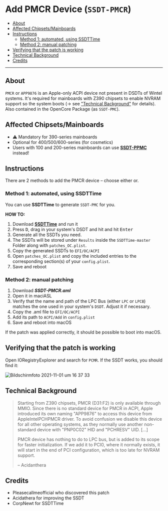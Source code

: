 # Add PMCR Device (`SSDT-PMCR`)

- [About](#about)
- [Affected Chipsets/Mainboards](#affected-chipsetsmainboards)
- [Instructions](#instructions)
  - [Method 1: automated, using SSDTTime](#method-1-automated-using-ssdttime)
  - [Method 2: manual patching](#method-2-manual-patching)
- [Verifying that the patch is working](#verifying-that-the-patch-is-working)
- [Technical Background](#technical-background)
- [Credits](#credits)

---

## About
`PMCR` or `APP9876` is an Apple-only ACPI device not present in DSDTs of Wintel systems. It's required for mainboards with Z390 chipsets to enable NVRAM support so the system boots (&rarr; see ["Technical Background"](#technical-background) for details). Also contained in the OpenCore Package (as `SSDT-PMC`).

## Affected Chipsets/Mainboards

- :warning: Mandatory for 390-series mainboards
- Optional for 400/500/600-series (for cosmetics)
- Users with 100 and 200-series mainboards can use [**SSDT-PPMC**](https://github.com/5T33Z0/OC-Little-Translated/tree/main/01_Adding_missing_Devices_and_enabling_Features/Platform_Power_Management_(SSDT-PPMC)) instead!

## Instructions
There are 2 methods to add the PMCR device – choose either or.

### Method 1: automated, using SSDTTime

You can use **SSDTTime** to generate `SSDT-PMC` for you.

**HOW TO:**

1. Download [**SSDTTime**](https://github.com/corpnewt/SSDTTime) and run it
2. Press <kbd>D</kbd>, drag in your system's DSDT and hit and hit <kbd>Enter</kbd>
3. Generate all the SSDTs you need.
4. The SSDTs will be stored under `Results` inside the `SSDTTime-master` Folder along with `patches_OC.plist`.
5. Copy the generated SSDTs to `EFI/OC/ACPI`
6. Open `patches_OC.plist` and copy the included entries to the corresponding section(s) of your `config.plist`.
7. Save and reboot

### Method 2: manual patching

1. Download ***SSDT-PMCR.aml*** 
2. Open it in maciASL 
3. Verify that the name and path of the LPC Bus (either `LPC` or `LPCB`) matches the one used in your system's `DSDT`. Adjust it if necessary.
4. Copy the .aml file to `EFI/OC/ACPI` 
5. Add its path to `ACPI/Add` in `config.plist`
6. Save and reboot into macOS

If the patch was applied correctly, it should be possible to boot into macOS.

## Verifying that the patch is working
Open IORegistryExplorer and search for `PCMR`. If the SSDT works, you should find it:</br>

![Bildschirmfoto 2021-11-01 um 16 37 33](https://user-images.githubusercontent.com/76865553/139699060-75fdc4b4-ff16-448e-9e19-96af3c392064.png)

## Technical Background
> Starting from Z390 chipsets, PMCR (D31:F2) is only available through MMIO. Since there is no standard device for PMCR in ACPI, Apple introduced its own naming "APP9876" to access this device from AppleIntelPCHPMCR driver. To avoid confusion we disable this device for all other operating systems, as they normally use another non-standard device with "PNP0C02" HID and "PCHRESV" UID. […]
> 
> PMCR device has nothing to do to LPC bus, but is added to its scope for faster initialization. If we add it to PCI0, where it normally exists, it will start in the end of PCI configuration, which is too late for NVRAM support.
>
>– Acidanthera

## Credits

- Pleasecallmeofficial who discovered this patch
- Acidathera for improving the SSDT
- CorpNewt for SSDTTime
